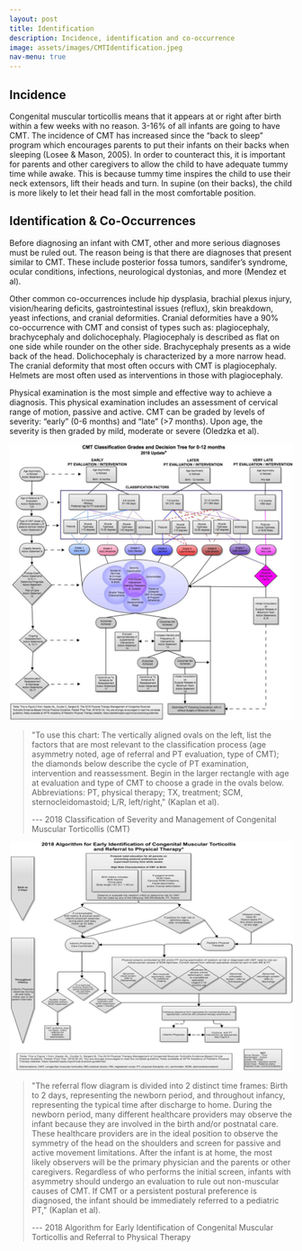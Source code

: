 ```yaml
---
layout: post
title: Identification 
description: Incidence, identification and co-occurrence
image: assets/images/CMTIdentification.jpeg
nav-menu: true
---
```


## Incidence

Congenital muscular torticollis means that it appears at or right after birth within a few weeks with no reason. 3-16% of all infants are going to have CMT. The incidence of CMT has increased since the “back to sleep” program which encourages parents to put their infants on their backs when sleeping (Losee & Mason, 2005). In order to counteract this, it is important for parents and other caregivers to allow the child to have adequate tummy time while awake. This is because tummy time inspires the child to use their neck extensors, lift their heads and turn. In supine (on their backs), the child is more likely to let their head fall in the most comfortable position. 

## Identification & Co-Occurrences

Before diagnosing an infant with CMT, other and more serious diagnoses must be ruled out. The reason being is that there are diagnoses that present similar to CMT. These include posterior fossa tumors, sandifer’s syndrome, ocular conditions, infections, neurological dystonias, and more (Mendez et al). 

Other common co-occurrences include hip dysplasia, brachial plexus injury, vision/hearing deficits, gastrointestinal issues (reflux), skin breakdown, yeast infections, and cranial deformities. Cranial deformities have a 90% co-occurrence with CMT and consist of types such as: plagiocephaly, brachycephaly and dolichocephaly. Plagiocephaly is described as flat on one side while rounder on the other side. Brachycephaly presents as a wide back of the head. Dolichocephaly is characterized by a more narrow head. The cranial deformity that most often occurs with CMT is plagiocephaly. Helmets are most often used as interventions in those with plagiocephaly. 

Physical examination is the most simple and effective way to achieve a diagnosis. This physical examination includes an assessment of cervical range of motion, passive and active. CMT can be graded by levels of severity: “early” (0-6 months) and “late” (>7 months). Upon age, the severity is then graded by mild, moderate or severe (Oledzka et al).

![2018 Classification of Severity and Management of Congenital Muscular Torticollis (CMT)](assets/images/CMTGrades.jpeg)

> "To use this chart: The vertically aligned ovals on the left, list the factors that are most relevant to the classification process (age asymmetry noted, age of referral and PT evaluation, type of CMT); the diamonds below describe the cycle of PT examination, intervention and reassessment. Begin in the larger rectangle with age at evaluation and type of CMT to choose a grade in the ovals below. Abbreviations: PT, physical therapy; TX, treatment; SCM, sternocleidomastoid; L/R, left/right," (Kaplan et al).
>
> --- 2018 Classification of Severity and Management of Congenital Muscular Torticollis (CMT)

![2018 Algorithm for Early Identification of Congenital Muscular Torticollis and Referral to Physical Therapy](assets/images/CMTEarlyIdentification.jpeg)

> "The referral flow diagram is divided into 2 distinct time frames: Birth to 2 days, representing the newborn period, and throughout infancy, representing the typical time after discharge to home. During the newborn period, many different healthcare providers may observe the infant because they are involved in the birth and/or postnatal care. These healthcare providers are in the ideal position to observe the symmetry of the head on the shoulders and screen for passive and active movement limitations. After the infant is at home, the most likely observers will be the primary physician and the parents or other caregivers. Regardless of who performs the initial screen, infants with asymmetry should undergo an evaluation to rule out non-muscular causes of CMT. If CMT or a persistent postural preference is diagnosed, the infant should be immediately referred to a pediatric PT," (Kaplan et al).
>
> --- 2018 Algorithm for Early Identification of Congenital Muscular Torticollis and Referral to Physical Therapy
